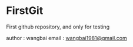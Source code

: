 FirstGit
========

First github repository, and only for testing

author : wangbai
email  : wangbai1981@gmail.com
